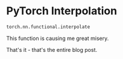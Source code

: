 # PyTorch Interpolation

```python
torch.nn.functional.interpolate
```
This function is causing me great misery.

That's it - that's the entire blog post.
